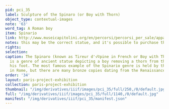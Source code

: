 ```yaml
---
pid: pci_35
label: Sculpture of the Spinaro (or Boy with Thorn)
object_type: contextual-images
note: '63'
word_tag: A Roman boy
item: Spinario
link: http://www.museicapitolini.org/en/percorsi/percorsi_per_sale/appartamento_dei_conservatori/sala_dei_trionfi/spinario
notes: this may be the correct statue, and it's possible to purchase the image
rights: 
selection: 
caption: The Spinaro (known as Tireur d'√©pine in French or Boy with Thorn in English)
  is a genre of ancient statue depicting a boy removing a thorn from the bottom of
  his foot. The most famous example of the Spinario genre is held by the Musei Capitolini
  in Rome, but there are many bronze copies dating from the Renaissance onwards.
order: '34'
layout: paris-project-exhibition
collection: paris-project-exhibition
thumbnail: "/img/derivatives/iiif/images/pci_35/full/250,/0/default.jpg"
full: "/img/derivatives/iiif/images/pci_35/full/1140,/0/default.jpg"
manifest: "/img/derivatives/iiif/pci_35/manifest.json"
---
```

